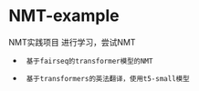 # NMT-example

NMT实践项目
进行学习，尝试NMT

*      基于fairseq的transformer模型的NMT
*      基于transformers的英法翻译，使用t5-small模型
